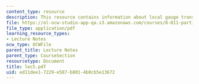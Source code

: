 ```yaml
---
content_type: resource
description: This resource contains information about local gauge transformation.
file: https://ol-ocw-studio-app-qa.s3.amazonaws.com/courses/8-811-particle-physics-ii-fall-2005/ed11dee17229e587b8014b0cb5e13672_lec5.pdf
file_type: application/pdf
learning_resource_types:
- Lecture Notes
ocw_type: OCWFile
parent_title: Lecture Notes
parent_type: CourseSection
resourcetype: Document
title: lec5.pdf
uid: ed11dee1-7229-e587-b801-4b0cb5e13672
---
```

